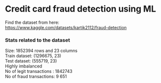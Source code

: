 # Credit card fraud detection using ML

Find the dataset from here: https://www.kaggle.com/datasets/kartik2112/fraud-detection
<br/>

### Stats related to the dataset
Size: 1852394 rows and  23 columns<br/>
Train dataset:  (1296675, 23)<br/>
Test dataset:  (555719, 23)<br/>
Highly imbalanced<br/>
No of legit transactions : 1842743<br/>
No of fraud transactions: 9 651<br/>

